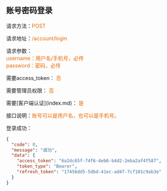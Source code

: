 ## 账号密码登录

<p>请求方法：<span style="color:#e96900">POST</p>
<p>请求地址：<span style="color:#e96900">/account/login</span></p>
<p>请求参数：
<br>
<span style="color:#e96900">username：用户名/手机号，必传</span>
<br>
<span style="color:#e96900">password：密码，必传</span>
</p>
<p>需要access_token： <span style="color:#e96900">否</span></p>
<p>需要管理员权限： <span style="color:#e96900">否</span></p>
需要[客户端认证](index.md)： <span style="color:#e96900">是</span>
<p>接口说明：<span style="color:#e96900">账号可以是用户名，也可以是手机号。</span></p>
<p></p>
登录成功：

```json
{
  "code": 0,
  "message": "成功",
  "data": {
    "access_token": "6a2dc65f-74f6-4eb6-b4d2-2eba2af4f587",
    "token_type": "Bearer",
    "refresh_token": "17456dd5-5dbd-41ec-ad4f-7cf101c9ab3e"
  }
}
```

